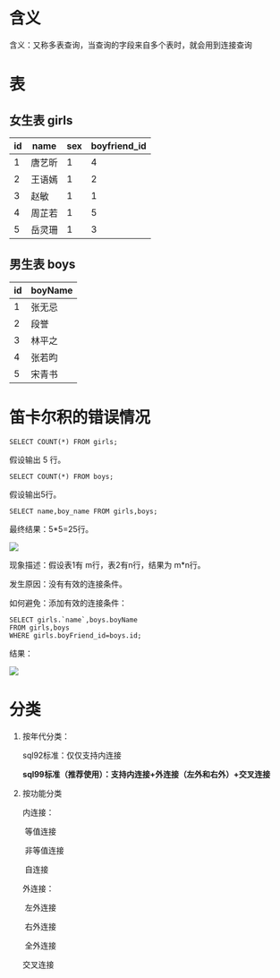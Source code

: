 # 含义

含义：又称多表查询，当查询的字段来自多个表时，就会用到连接查询

# 表

## 女生表 girls

| id   | name   | sex  | boyfriend_id |
| ---- | ------ | ---- | ------------ |
| 1    | 唐艺昕 | 1    | 4            |
| 2    | 王语嫣 | 1    | 2            |
| 3    | 赵敏   | 1    | 1            |
| 4    | 周芷若 | 1    | 5            |
| 5    | 岳灵珊 | 1    | 3            |

## 男生表 boys

| id   | boyName |
| ---- | ------- |
| 1    | 张无忌  |
| 2    | 段誉    |
| 3    | 林平之  |
| 4    | 张若昀  |
| 5    | 宋青书  |

# 笛卡尔积的错误情况

```mysql
SELECT COUNT(*) FROM girls;
```

假设输出 5 行。

```mysql
SELECT COUNT(*) FROM boys;
```

假设输出5行。

```mysql
SELECT name,boy_name FROM girls,boys;
```

最终结果：5*5=25行。

![](C:\Users\17157\Desktop\mysql\images\微信截图_20200407215545.png)

现象描述：假设表1有 m行，表2有n行，结果为 m*n行。

发生原因：没有有效的连接条件。

如何避免：添加有效的连接条件：

```mysql
SELECT girls.`name`,boys.boyName
FROM girls,boys
WHERE girls.boyFriend_id=boys.id;
```

结果：

![](C:\Users\17157\Desktop\mysql\images\微信截图_20200407215932.png)

# 分类

1. 按年代分类：

   sql92标准：仅仅支持内连接

   **sql99标准（推荐使用）：支持内连接+外连接（左外和右外）+交叉连接**

2. 按功能分类

   内连接：

   ​	等值连接

   ​	非等值连接

   ​	自连接

   外连接：

   ​	左外连接

   ​	右外连接

   ​	全外连接

   交叉连接

   



